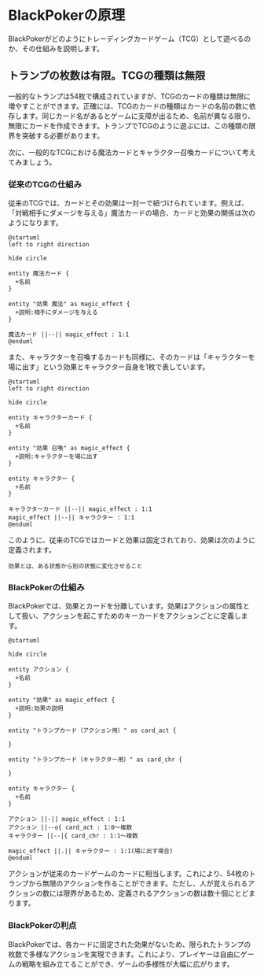 # BlackPokerの原理

BlackPokerがどのようにトレーディングカードゲーム（TCG）として遊べるのか、その仕組みを説明します。

## トランプの枚数は有限。TCGの種類は無限

一般的なトランプは54枚で構成されていますが、TCGのカードの種類は無限に増やすことができます。正確には、TCGのカードの種類はカードの名前の数に依存します。同じカード名があるとゲームに支障が出るため、名前が異なる限り、無限にカードを作成できます。トランプでTCGのように遊ぶには、この種類の限界を突破する必要があります。

次に、一般的なTCGにおける魔法カードとキャラクター召喚カードについて考えてみましょう。

### 従来のTCGの仕組み

従来のTCGでは、カードとその効果は一対一で紐づけられています。例えば、「対戦相手にダメージを与える」魔法カードの場合、カードと効果の関係は次のようになります。

```plantuml
@startuml
left to right direction

hide circle

entity 魔法カード {
  +名前
}

entity "効果 魔法" as magic_effect {
  +説明:相手にダメージを与える
}

魔法カード ||--|| magic_effect : 1:1
@enduml
```

また、キャラクターを召喚するカードも同様に、そのカードは「キャラクターを場に出す」という効果とキャラクター自身を1枚で表しています。

```plantuml
@startuml
left to right direction

hide circle

entity キャラクターカード {
  +名前
}

entity "効果 召喚" as magic_effect {
  +説明:キャラクターを場に出す
}

entity キャラクター {
  +名前
}

キャラクターカード ||--|| magic_effect : 1:1
magic_effect ||--|| キャラクター : 1:1
@enduml
```

このように、従来のTCGではカードと効果は固定されており、効果は次のように定義されます。

```
効果とは、ある状態から別の状態に変化させること
```

### BlackPokerの仕組み

BlackPokerでは、効果とカードを分離しています。効果はアクションの属性として扱い、アクションを起こすためのキーカードをアクションごとに定義します。

```plantuml
@startuml

hide circle

entity アクション {
  +名前
}

entity "効果" as magic_effect {
  +説明:効果の説明
}

entity "トランプカード（アクション用）" as card_act {

}

entity "トランプカード（キャラクター用）" as card_chr {

}

entity キャラクター {
  +名前
}

アクション ||-|| magic_effect : 1:1
アクション ||--o{ card_act : 1:0〜複数 
キャラクター ||--|{ card_chr : 1:1〜複数 

magic_effect ||.|| キャラクター : 1:1(場に出す場合)
@enduml
```

アクションが従来のカードゲームのカードに相当します。これにより、54枚のトランプから無限のアクションを作ることができます。ただし、人が覚えられるアクションの数には限界があるため、定義されるアクションの数は数十個にとどまります。

### BlackPokerの利点

BlackPokerでは、各カードに固定された効果がないため、限られたトランプの枚数で多様なアクションを実現できます。これにより、プレイヤーは自由にゲームの戦略を組み立てることができ、ゲームの多様性が大幅に広がります。



